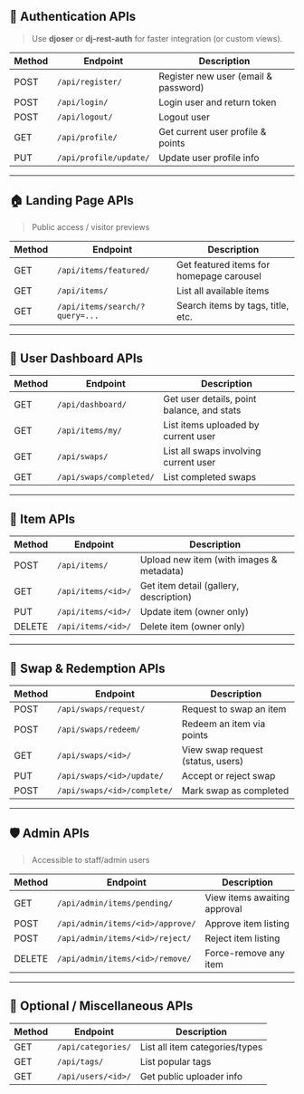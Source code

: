 ## 🔐 Authentication APIs

> Use **djoser** or **dj-rest-auth** for faster integration (or custom views).

| Method | Endpoint               | Description                          |
| ------ | ---------------------- | ------------------------------------ |
| POST   | `/api/register/`       | Register new user (email & password) |
| POST   | `/api/login/`          | Login user and return token          |
| POST   | `/api/logout/`         | Logout user                          |
| GET    | `/api/profile/`        | Get current user profile & points    |
| PUT    | `/api/profile/update/` | Update user profile info             |

---

## 🏠 Landing Page APIs

> Public access / visitor previews

| Method | Endpoint                       | Description                              |
| ------ | ------------------------------ | ---------------------------------------- |
| GET    | `/api/items/featured/`         | Get featured items for homepage carousel |
| GET    | `/api/items/`                  | List all available items                 |
| GET    | `/api/items/search/?query=...` | Search items by tags, title, etc.        |

---

## 👤 User Dashboard APIs

| Method | Endpoint                | Description                                |
| ------ | ----------------------- | ------------------------------------------ |
| GET    | `/api/dashboard/`       | Get user details, point balance, and stats |
| GET    | `/api/items/my/`        | List items uploaded by current user        |
| GET    | `/api/swaps/`           | List all swaps involving current user      |
| GET    | `/api/swaps/completed/` | List completed swaps                       |

---

## 👕 Item APIs

| Method | Endpoint           | Description                              |
| ------ | ------------------ | ---------------------------------------- |
| POST   | `/api/items/`      | Upload new item (with images & metadata) |
| GET    | `/api/items/<id>/` | Get item detail (gallery, description)   |
| PUT    | `/api/items/<id>/` | Update item (owner only)                 |
| DELETE | `/api/items/<id>/` | Delete item (owner only)                 |

---

## 🔁 Swap & Redemption APIs

| Method | Endpoint                    | Description                       |
| ------ | --------------------------- | --------------------------------- |
| POST   | `/api/swaps/request/`       | Request to swap an item           |
| POST   | `/api/swaps/redeem/`        | Redeem an item via points         |
| GET    | `/api/swaps/<id>/`          | View swap request (status, users) |
| PUT    | `/api/swaps/<id>/update/`   | Accept or reject swap             |
| POST   | `/api/swaps/<id>/complete/` | Mark swap as completed            |

---

## 🛡️ Admin APIs

> Accessible to staff/admin users

| Method | Endpoint                         | Description                  |
| ------ | -------------------------------- | ---------------------------- |
| GET    | `/api/admin/items/pending/`      | View items awaiting approval |
| POST   | `/api/admin/items/<id>/approve/` | Approve item listing         |
| POST   | `/api/admin/items/<id>/reject/`  | Reject item listing          |
| DELETE | `/api/admin/items/<id>/remove/`  | Force-remove any item        |

---

## 📁 Optional / Miscellaneous APIs

| Method | Endpoint           | Description                    |
| ------ | ------------------ | ------------------------------ |
| GET    | `/api/categories/` | List all item categories/types |
| GET    | `/api/tags/`       | List popular tags              |
| GET    | `/api/users/<id>/` | Get public uploader info       |
